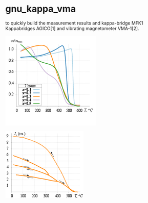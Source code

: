 # gnu_kappa_vma

to quickly build the measurement results and kappa-bridge MFK1 Kappabridges AGICO[1] and vibrating magnetometer VMA-1[2].

![alt tag](https://github.com/renaldev/gnu_kappa_vma/blob/master/examples/kappa.png)

![alt tag](https://github.com/renaldev/gnu_kappa_vma/blob/master/examples/vma.png)
